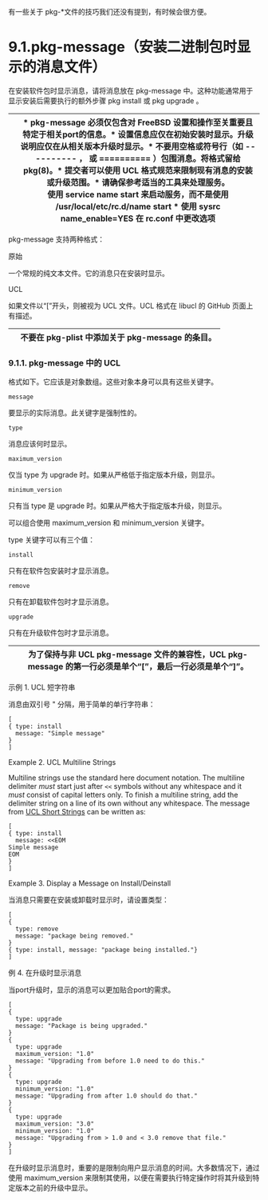有一些关于 pkg-*文件的技巧我们还没有提到，有时候会很方便。

# 9.1.pkg-message（安装二进制包时显示的消息文件）

在安装软件包时显示消息，请将消息放在 pkg-message 中。这种功能通常用于显示安装后需要执行的额外步骤 pkg install 或 pkg upgrade 。

|  | * pkg-message 必须仅包含对 FreeBSD 设置和操作至关重要且特定于相关port的信息。* 设置信息应仅在初始安装时显示。升级说明应仅在从相关版本升级时显示。* 不要用空格或符号行（如 ---------- ， <strong><strong></strong></strong> 或 ========== ）包围消息。将格式留给 pkg(8)。* 提交者可以使用 UCL 格式规范来限制现有消息的安装或升级范围。* 请确保参考适当的工具来处理服务。<br />使用 service name start 来启动服务，而不是使用 /usr/local/etc/rc.d/name start * 使用 sysrc name_enable=YES 在 rc.conf 中更改选项 |
| -- | ----------------------------------------------------------------------------------------------------------------------------------------------------------------------------------------------------------------------------------------------------------------------------------------------------------------------------------------------------------------------------------------------------------------------------------------------------------------------------------------------------------- |

pkg-message 支持两种格式：

 原始

一个常规的纯文本文件。它的消息只在安装时显示。

UCL

如果文件以“[”开头，则被视为 UCL 文件。UCL 格式在 libucl 的 GitHub 页面上有描述。

|  | 不要在 pkg-plist 中添加关于 pkg-message 的条目。 |
| -- | -------------------------------------------------- |

### 9.1.1. pkg-message 中的 UCL

格式如下。它应该是对象数组。这些对象本身可以具有这些关键字。

`message`

要显示的实际消息。此关键字是强制性的。

`type`

消息应该何时显示。

`maximum_version`

仅当 type 为 upgrade 时。如果从严格低于指定版本升级，则显示。

`minimum_version`

只有当 type 是 upgrade 时。如果从严格大于指定版本升级，则显示。

可以组合使用 maximum_version 和 minimum_version 关键字。

type 关键字可以有三个值：

`install`

只有在软件包安装时才显示消息。

`remove`

只有在卸载软件包时才显示消息。

`upgrade`

只有在升级软件包时才显示消息。

|  | 为了保持与非 UCL pkg-message 文件的兼容性，UCL pkg-message 的第一行必须是单个“[”，最后一行必须是单个“]”。 |
| -- | --------------------------------------------------------------------------------------------------------------- |

示例 1. UCL 短字符串

消息由双引号 " 分隔，用于简单的单行字符串：

```
[
{ type: install
  message: "Simple message"
}
]
```

Example 2. UCL Multiline Strings

Multiline strings use the standard here document notation. The multiline delimiter *must* start just after `<<` symbols without any whitespace and it *must* consist of capital letters only. To finish a multiline string, add the delimiter string on a line of its own without any whitespace. The message from [UCL Short Strings](https://docs.freebsd.org/en/books/porters-handbook/pkg-files/#porting-message-ucl-short-ex) can be written as:

```
[
{ type: install
  message: <<EOM
Simple message
EOM
}
]
```

Example 3. Display a Message on Install/Deinstall

当消息只需要在安装或卸载时显示时，请设置类型：

```
[
{
  type: remove
  message: "package being removed."
}
{ type: install, message: "package being installed."}
]
```

例 4. 在升级时显示消息

当port升级时，显示的消息可以更加贴合port的需求。

```
[
{
  type: upgrade
  message: "Package is being upgraded."
}
{
  type: upgrade
  maximum_version: "1.0"
  message: "Upgrading from before 1.0 need to do this."
}
{
  type: upgrade
  minimum_version: "1.0"
  message: "Upgrading from after 1.0 should do that."
}
{
  type: upgrade
  maximum_version: "3.0"
  minimum_version: "1.0"
  message: "Upgrading from > 1.0 and < 3.0 remove that file."
}
]
```

在升级时显示消息时，重要的是限制向用户显示消息的时间。大多数情况下，通过使用 maximum_version 来限制其使用，以便在需要执行特定操作时将其升级到特定版本之前的升级中显示。
